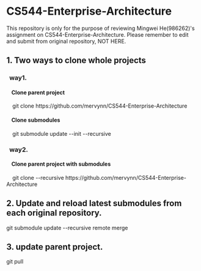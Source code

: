# CS544-Enterprise-Architecture
This repository is only for the purpose of reviewing Mingwei He(986262)'s assignment on CS544-Enterprise-Architecture.
Please remember to edit and submit from original repository, NOT HERE.

<h2> 1. Two ways to clone whole projects</h2>
<h3>&nbsp;&nbsp;way1.</h3>
<h4>&nbsp;&nbsp;&nbsp;&nbsp;Clone parent project</h4>
&nbsp;&nbsp;&nbsp;&nbsp;git clone https://github.com/mervynn/CS544-Enterprise-Architecture
<h4>&nbsp;&nbsp;&nbsp;&nbsp;Clone submodules</h4>
&nbsp;&nbsp;&nbsp;&nbsp;git submodule update --init --recursive

<h3>&nbsp;&nbsp;way2.</h3>
<h4>&nbsp;&nbsp;&nbsp;&nbsp;Clone parent project with submodules</h4>
&nbsp;&nbsp;&nbsp;&nbsp;git clone --recursive https://github.com/mervynn/CS544-Enterprise-Architecture

<h2>2. Update and reload latest submodules from each original repository.</h2>
git submodule update --recursive remote merge

<h2>3. update parent project.</h2>
git pull
